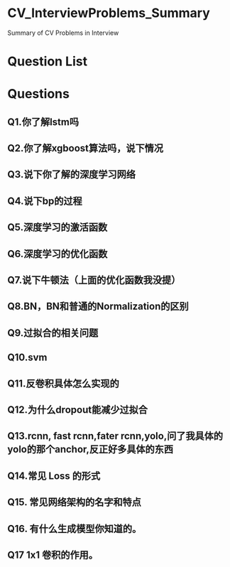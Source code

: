 # CV_InterviewProblems_Summary
Summary of CV Problems in Interview

# Question List

# Questions

## Q1.你了解lstm吗

## Q2.你了解xgboost算法吗，说下情况

## Q3.说下你了解的深度学习网络

## Q4.说下bp的过程

## Q5.深度学习的激活函数

## Q6.深度学习的优化函数

## Q7.说下牛顿法（上面的优化函数我没提）

## Q8.BN，BN和普通的Normalization的区别

## Q9.过拟合的相关问题

## Q10.svm

## Q11.反卷积具体怎么实现的

## Q12.为什么dropout能减少过拟合

## Q13.rcnn, fast rcnn,fater rcnn,yolo,问了我具体的yolo的那个anchor,反正好多具体的东西

## Q14.常见 Loss 的形式

## Q15. 常见网络架构的名字和特点

## Q16. 有什么生成模型你知道的。

## Q17 1x1 卷积的作用。
